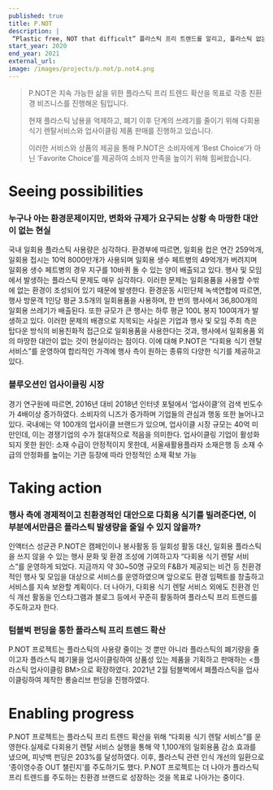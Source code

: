```yaml
---
published: true
title: P.NOT
description: |
 “Plastic free, NOT that difficult” 플라스틱 프리 트렌드를 알리고, 플라스틱 없는 행사 문화를 확산하고자 합니다.
start_year: 2020
end_year: 2021
external_url:
image: /images/projects/p.not/p.not4.png
---
```


>P.NOT은 지속 가능한 삶을 위한 플라스틱 프리 트렌드 확산을 목표로 각종 친환경 비즈니스를 진행해온 팀입니다. 
>
>현재 플라스틱 남용을 억제하고, 폐기 이후 단계의 쓰레기를 줄이기 위해 다회용 식기 렌탈서비스와 업사이클링 제품 판매를 진행하고 있습니다. 
>
>이러한 서비스와 상품의 제공을 통해 P.NOT은 소비자에게 ‘Best Choice’가 아닌 ‘Favorite Choice’를 제공하여 소비자 만족을 높이기 위해 힘써왔습니다.


# Seeing possibilities

### 누구나 아는 환경문제이지만, 변화와 규제가 요구되는 상황 속 마땅한 대안이 없는 현실

국내 일회용 플라스틱 사용량은 심각하다. 환경부에 따르면, 일회용 컵은 연간 259억개, 일회용 접시는 10억 8000만개가 사용되며 일회용 생수 페트병의 49억개가 버려지며 일회용 생수 페트병의 경우 지구를 10바퀴 돌 수 있는 양이 배출되고 있다. 행사 및 모임에서 발생하는 플라스틱 문제도 매우 심각하다. 이러한 문제는 일회용품을 사용할 수밖에 없는 환경이 조성되어 있기 때문에 발생한다. 환경운동 시민단체 녹색연합에 따르면, 행사 방문객 1인당 평균 3.5개의 일회용품을 사용하며, 한 번의 행사에서 36,800개의 일회용 쓰레기가 배출된다. 또한 규모가 큰 행사는 하루 평균 100L 봉지 100여개가 발생하고 있다. 이러한 문제의 배경으로 지목되는 사실은 기업과 행사 및 모임 주최 측은 탑다운 방식의 비용친화적 접근으로 일회용품을 사용한다는 것과, 행사에서 일회용품 외의 마땅한 대안이 없는 것이 현실이라는 점이다. 이에 대해 P.NOT은 “다회용 식기 렌탈 서비스”를 운영하여 합리적인 가격에 행사 측이 원하는 종류의 다양한 식기를 제공하고 있다.

### 블루오션인 업사이클링 시장

경기 연구원에 따르면,  2016년 대비 2018년 인터넷 포털에서 ‘업사이클’의 검색 빈도수가 4배이상 증가하였다. 소비자의 니즈가 증가하며 기업들의 관심과 행동 또한 늘어나고 있다.
국내에는 약 100개의 업사이클 브랜드가 있으며, 업사이클 시장 규모는 40억 미만인데, 이는 경쟁기업의 수가 절대적으로 적음을 의미한다. 업사이클링 기업이 활성화 되지 못한 원인: 소재 수급이 안정적이지 못한데, 서울새활용플라자 소재은행 등 소재 수급의 안정화를 높이는 기관 등장에 따라 안정적인 소재 확보 가능


# Taking action

### 행사 측에 경제적이고 친환경적인 대안으로 다회용 식기를 빌려준다면, 이 부분에서만큼은 플라스틱 발생량을 줄일 수 있지 않을까?

인액터스 성균관 P.NOT은 캠페인이나 봉사활동 등 일회성 활동 대신, 일회용 플라스틱을 쓰지 않을 수 있는 행사 문화 및 환경 조성에 기여하고자 “다회용 식기 렌탈 서비스”를 운영하게 되었다. 지금까지 약 30~50명 규모의 F&B가 제공되는 비건 등 친환경적인 행사 및 모임을 대상으로 서비스를 운영하였으며 앞으로도 환경 임팩트를 창출하고 서비스를 지속 보완할 계획이다. 더 나아가, 다회용 식기 렌탈 서비스 외에도 친환경 인식 개선 활동을 인스타그램과 블로그 등에서 꾸준히 활동하여 플라스틱 프리 트렌드를 주도하고자 한다.

### 텀블벅 펀딩을 통한 플라스틱 프리 트렌드 확산

P.NOT 프로젝트는 플라스틱의 사용량 줄이는 것 뿐만 아니라 플라스틱의 폐기량을 줄이고자 플라스틱 폐기물을 업사이클링하여 상품성 있는 제품을 기획하고 판매하는 <플라스틱 업사이클링 BM>으로 확장하였다. 2021년 2월 텀블벅에서 폐플라스틱을 업사이클링하여 제작한 롱슬리브 펀딩을 진행하였다. 

# Enabling progress

P.NOT 프로젝트는 플라스틱 프리 트렌드 확산을 위해 “다회용 식기 렌탈 서비스”를 운영한다.실제로 다회용기 렌탈 서비스 실행을 통해 약 1,100개의 일회용품 감소 효과를 냈으며, 피넛백 펀딩은 203%를 달성하였다. 이후, 플라스틱 관련 인식 개선의 일환으로 ‘종이영수증 OUT 챌린지’를 주도하기도 했다. P.NOT 프로젝트는 더 나아가 플라스틱 프리 트렌드를 주도하는 친환경 브랜드로 성장하는 것을 목표로 나아가는 중이다.
